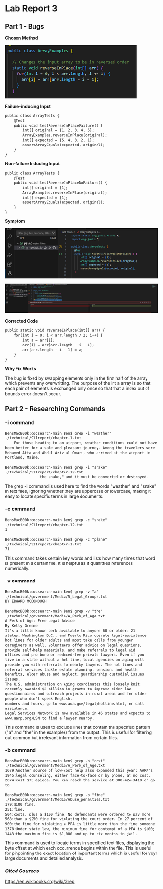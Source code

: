 # Lab Report 3

## Part 1 - Bugs

**Chosen Method**


![Image](bugchosen.png)


**Failure-inducing Input**

```
public class ArrayTests {
    @Test
    public void testReverseInPlaceFailure() {
        int[] original = {1, 2, 3, 4, 5};
        ArrayExamples.reverseInPlace(original);
        int[] expected = {5, 4, 3, 2, 1};
        assertArrayEquals(expected, original);
    }
}
```
**Non-failure Inducing Input**
```
public class ArrayTests {
    @Test
    public void testReverseInPlaceNoFailure() {
        int[] original = {1};
        ArrayExamples.reverseInPlace(original);
        int[] expected = {1};
        assertArrayEquals(expected, original);
    }
}
```
**Symptom**

![Image](yestest.png)

![Image](notest.png)



**Corrected Code**

```
public static void reverseInPlace(int[] arr) {
    for(int i = 0; i < arr.length / 2; i++) {
        int a = arr[i];
        arr[i] = arr[arr.length - i - 1];
        arr[arr.length - i - 1] = a;
    }
}
```

**Why Fix Works**

The bug is fixed by swapping elements only in the first half of the array which prevents any overwritting. The purpose of the int a array is so that each pair of elements is exchanged only once so that that a index out of bounds error doesn't occur. 




## Part 2 - Researching Commands

### **-i command**
```
BensMacB00k:docsearch-main Ben$ grep -i "weather" ./technical/911report/chapter-1.txt
    For those heading to an airport, weather conditions could not have been better for a safe and pleasant journey. Among the travelers were Mohamed Atta and Abdul Aziz al Omari, who arrived at the airport in Portland, Maine.

BensMacB00k:docsearch-main Ben$ grep -i "snake" ./technical/911report/chapter-12.txt
                the snake," and it must be converted or destroyed.
```

The grep -i command is used here to find the words "weather" and "snake" in text files, ignoring whether they are uppercase or lowercase, making it easy to locate specific terms in large documents.



### **-c command**
```
BensMacB00k:docsearch-main Ben$ grep -c "snake" ./technical/911report/chapter-12.txt
1

BensMacB00k:docsearch-main Ben$ grep -c "plane" ./technical/911report/chapter-1.txt
71
```
This command takes certain key words and lists how many times that word is present in a certain file. It is helpful as it quanitfies references numerically.



### **-v command**
```
BensMacB00k:docsearch-main Ben$ grep -v "a" ./technical/government/Media/5_Legal_Groups.txt
BY EDWARD MCDONOUGH

BensMacB00k:docsearch-main Ben$ grep -v "the" ./technical/government/Media/A_Perk_of_Age.txt
A Perk of Age: Free Legal Advice
By Kelly Greene
It's a little known perk available to anyone 60 or older: 21
states, Washington D.C., and Puerto Rico operate legal-assistance
hot lines for older adults and most take calls from younger
caregivers as well. Volunteers offer advice on legal questions,
provide self-help materials, and make referrals to legal aid
offices and pro bono or reduced-fee private lawyers. Even if you
live in a state without a hot line, local agencies on aging will
provide you with referrals to nearby lawyers. The hot lines and
referral services tackle estate planning, pension, and health
benefits, elder abuse and neglect, guardianship custodial issues
issues.
The U.S. administration on Aging coordinates this loosely knit
recently awarded $2 million in grants to improve elder-law
questionnaires and outreach projects in rural areas and for older
people who don't speak English.
numbers and hours, go to www.aoa.gov/legal/hotline.html, or call
assistance.
Legal Services Network is now available in 46 states and expects to
www.aarp.org/LSN to find a lawyer nearby.
```

This command is used to exclude lines that contain the specified pattern ("a" and "the" in the examples) from the output. This is useful for filtering out common but irrelevant information from certain files.



### **-b command**
```
BensMacB00k:docsearch-main Ben$ grep -b "cost" ./technical/government/Media/A_Perk_of_Age.txt
1679:Another source of low-cost help also expanded this year: AARP's
1945:legal counseling, either face-to-face or by phone, at no cost.
2074:cost $75 apiece. You can reach the service at 800-424-3410 or go to

BensMacB00k:docsearch-main Ben$ grep -b "fine" ./technical/government/Media/Abuse_penalties.txt
179:$100 fine.
251:fine.
504:costs, plus a $100 fine. No defendants were ordered to pay more
568:than a $250 fine for violating the court order. In 27 percent of
900:the fine for violating a PFA is little more than the fine someone
1378:Under state law, the minimum fine for contempt of a PFA is $100;
1443:the maximum fine is $1,000 and up to six months in jail.
```
This command is used to locate terms in specified text files, displaying the byte offset at which each occurrence begins within the file. This is useful for pinpointing the exact location of important terms which is useful for veyr large documents and detailed analysis. 

### ***Cited Sources***

https://en.wikibooks.org/wiki/Grep




